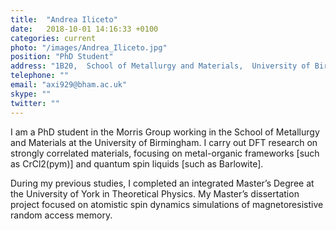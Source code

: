 ```yaml
---
title:  "Andrea Iliceto"
date:   2018-10-01 14:16:33 +0100
categories: current
photo: "/images/Andrea_Iliceto.jpg"
position: "PhD Student"
address: "1B20,  School of Metallurgy and Materials,  University of Birmingham  Edgbaston  Birmingham  B15 2TT  UK"
telephone: ""
email: "axi929@bham.ac.uk"
skype: ""
twitter: ""
---
```



I am a PhD student in the Morris Group working in the School of Metallurgy and Materials at the University of Birmingham. I carry out DFT research on strongly correlated materials, focusing  on metal-organic frameworks [such as CrCl2(pym)] and quantum spin liquids [such as Barlowite].

During my previous studies, I completed an integrated Master’s Degree at the University of York in Theoretical Physics. My Master’s dissertation project focused on atomistic spin dynamics simulations of magnetoresistive random access memory.
